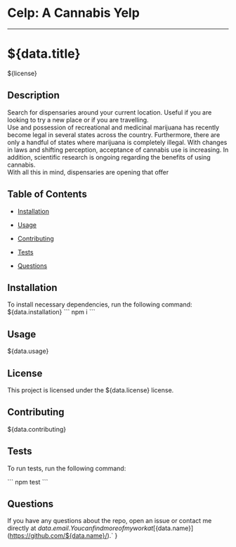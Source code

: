 # Celp: A Cannabis Yelp
___


# ${data.title}
${license}

## Description

Search for dispensaries around your current location. Useful if you are looking to try a new place or if you are travelling. 
<br>
Use and possession of recreational and medicinal marijuana has recently become legal in several states across the country. Furthermore, there are only a handful of states where marijuana is completely illegal. With changes in laws and shifting perception, acceptance of cannabis use is increasing. In addition, scientific research is ongoing regarding the benefits of using cannabis. 
<br>
With all this in mind, dispensaries are opening that offer 

## Table of Contents 

* [Installation](#installation)

* [Usage](#usage)

* [Contributing](#contributing)

* [Tests](#tests)

* [Questions](#questions)

## Installation

To install necessary dependencies, run the following command:
${data.installation}
\`\`\`
npm i
\`\`\`

## Usage

${data.usage}

## License

This project is licensed under the ${data.license} license.
  
## Contributing

${data.contributing}

## Tests

To run tests, run the following command:

\`\`\`
npm test
\`\`\`

## Questions

If you have any questions about the repo, open an issue or contact me directly at ${data.email}. You can find more of my work at [${data.name}](https://github.com/${data.name}/).`
}

